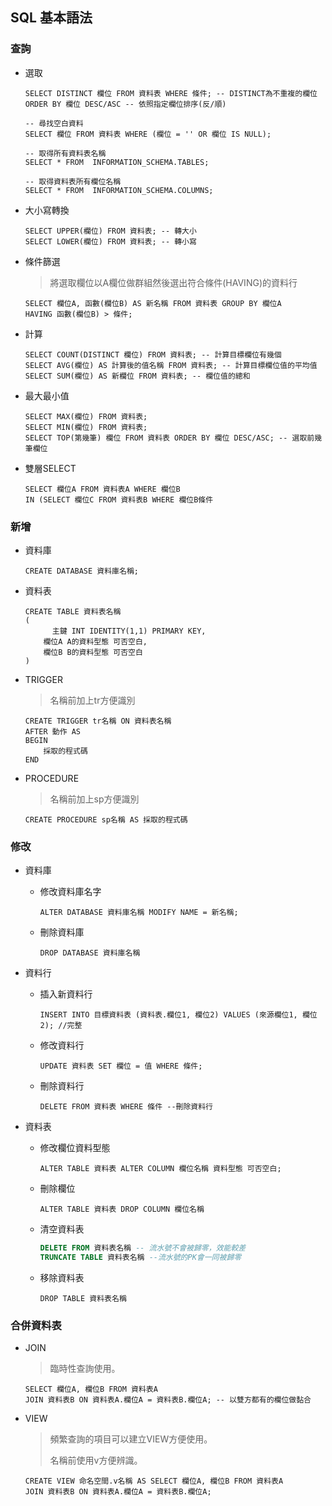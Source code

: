 ## SQL 基本語法

### 查詢

- 選取

  ```MSsql
  SELECT DISTINCT 欄位 FROM 資料表 WHERE 條件; -- DISTINCT為不重複的欄位
  ORDER BY 欄位 DESC/ASC -- 依照指定欄位排序(反/順)
  
  -- 尋找空白資料
  SELECT 欄位 FROM 資料表 WHERE (欄位 = '' OR 欄位 IS NULL); 
  
  -- 取得所有資料表名稱
  SELECT * FROM  INFORMATION_SCHEMA.TABLES;
  
  -- 取得資料表所有欄位名稱
  SELECT * FROM  INFORMATION_SCHEMA.COLUMNS;
  ```

- 大小寫轉換

  ```mssql
  SELECT UPPER(欄位) FROM 資料表; -- 轉大小
  SELECT LOWER(欄位) FROM 資料表; -- 轉小寫
  ```

- 條件篩選

  > 將選取欄位以A欄位做群組然後選出符合條件(HAVING)的資料行

  ```MSsql
  SELECT 欄位A, 函數(欄位B) AS 新名稱 FROM 資料表 GROUP BY 欄位A 
  HAVING 函數(欄位B) > 條件; 
  ```

- 計算

  ```mssql
  SELECT COUNT(DISTINCT 欄位) FROM 資料表; -- 計算目標欄位有幾個
  SELECT AVG(欄位) AS 計算後的值名稱 FROM 資料表; -- 計算目標欄位值的平均值
  SELECT SUM(欄位) AS 新欄位 FROM 資料表; -- 欄位值的總和
  ```

- 最大最小值

  ```mssql
  SELECT MAX(欄位) FROM 資料表;
  SELECT MIN(欄位) FROM 資料表;
  SELECT TOP(第幾筆) 欄位 FROM 資料表 ORDER BY 欄位 DESC/ASC; -- 選取前幾筆欄位
  ```

- 雙層SELECT

  ```mssql
  SELECT 欄位A FROM 資料表A WHERE 欄位B 
  IN (SELECT 欄位C FROM 資料表B WHERE 欄位B條件
  ```

### 新增

- 資料庫

  ```mssql
  CREATE DATABASE 資料庫名稱;
  ```

- 資料表

  ```mssql
  CREATE TABLE 資料表名稱
  (
    	主鍵 INT IDENTITY(1,1) PRIMARY KEY,
      欄位A A的資料型態 可否空白,
      欄位B B的資料型態 可否空白
  )
  ```

- TRIGGER

  > 名稱前加上tr方便識別

  ```mssql
  CREATE TRIGGER tr名稱 ON 資料表名稱
  AFTER 動作 AS 
  BEGIN
      採取的程式碼
  END
  ```

- PROCEDURE

  > 名稱前加上sp方便識別

  ```mssql
  CREATE PROCEDURE sp名稱 AS 採取的程式碼
  ```

### 修改

- 資料庫

  - 修改資料庫名字

    ```mssql
    ALTER DATABASE 資料庫名稱 MODIFY NAME = 新名稱;
    ```

  - 刪除資料庫

    ```mssql
    DROP DATABASE 資料庫名稱
    ```

- 資料行
  - 插入新資料行

  	```mssql
  	INSERT INTO 目標資料表 (資料表.欄位1, 欄位2) VALUES (來源欄位1, 欄位2); //完整
  	```

  - 修改資料行

  	```mssql
  	UPDATE 資料表 SET 欄位 = 值 WHERE 條件;
  	```

  - 刪除資料行

  	```mssql
  	DELETE FROM 資料表 WHERE 條件 --刪除資料行
  	```

- 資料表

  - 修改欄位資料型態

    ```mssql
    ALTER TABLE 資料表 ALTER COLUMN 欄位名稱 資料型態 可否空白;
    ```

  - 刪除欄位

    ```mssql
    ALTER TABLE 資料表 DROP COLUMN 欄位名稱
    ```

  - 清空資料表

    ```sql
    DELETE FROM 資料表名稱 -- 流水號不會被歸零，效能較差
    TRUNCATE TABLE 資料表名稱 --流水號的PK會一同被歸零
    ```

  - 移除資料表

    ```ms
    DROP TABLE 資料表名稱
    ```

### 合併資料表

- JOIN

  > 臨時性查詢使用。

  ```mssql
  SELECT 欄位A, 欄位B FROM 資料表A 
  JOIN 資料表B ON 資料表A.欄位A = 資料表B.欄位A; -- 以雙方都有的欄位做黏合
  ```

- VIEW

  > 頻繁查詢的項目可以建立VIEW方便使用。
  >
  > 名稱前使用v方便辨識。

  ```mssql
  CREATE VIEW 命名空間.v名稱 AS SELECT 欄位A, 欄位B FROM 資料表A 
  JOIN 資料表B ON 資料表A.欄位A = 資料表B.欄位A;
  ```

  